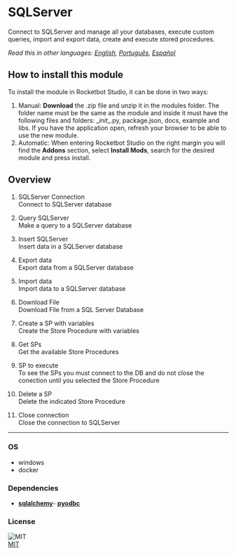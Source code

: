 



# SQLServer
  
Connect to SQLServer and manage all your databases, execute custom queries, import and export data, create and execute stored procedures.  

*Read this in other languages: [English](README.md), [Português](README.pr.md), [Español](README.es.md)*

## How to install this module
  
To install the module in Rocketbot Studio, it can be done in two ways:
1. Manual: __Download__ the .zip file and unzip it in the modules folder. The folder name must be the same as the module and inside it must have the following files and folders: \__init__.py, package.json, docs, example and libs. If you have the application open, refresh your browser to be able to use the new module.
2. Automatic: When entering Rocketbot Studio on the right margin you will find the **Addons** section, select **Install Mods**, search for the desired module and press install.  


## Overview


1. SQLServer Connection  
Connect to SQLServer database

2. Query SQLServer  
Make a query to a SQLServer database

3. Insert SQLServer  
Insert data in a SQLServer database

4. Export data  
Export data from a SQLServer database

5. Import data  
Import data to a SQLServer database

6. Download File  
Download File from a SQL Server Database

7. Create a SP with variables  
Create the Store Procedure with variables

8. Get SPs  
Get the available Store Procedures

9. SP to execute  
To see the SPs you must connect to the DB and do not close the conection until you selected the Store Procedure

10. Delete a SP  
Delete the indicated Store Procedure

11. Close connection  
Close the connection to SQLServer  




----
### OS

- windows
- docker

### Dependencies
- [**sqlalchemy**](https://pypi.org/project/sqlalchemy/)- [**pyodbc**](https://pypi.org/project/pyodbc/)
### License
  
![MIT](https://camo.githubusercontent.com/107590fac8cbd65071396bb4d04040f76cde5bde/687474703a2f2f696d672e736869656c64732e696f2f3a6c6963656e73652d6d69742d626c75652e7376673f7374796c653d666c61742d737175617265)  
[MIT](http://opensource.org/licenses/mit-license.ph)
